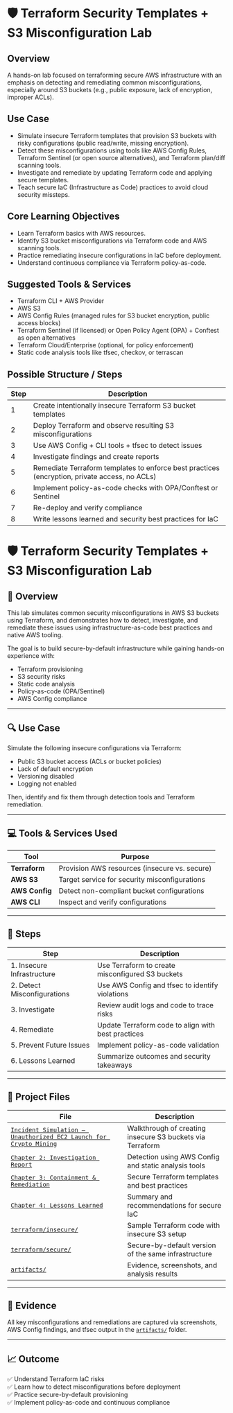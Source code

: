 # 🛡️ Terraform Security Templates + S3 Misconfiguration Lab

## Overview
A hands-on lab focused on terraforming secure AWS infrastructure with an emphasis on detecting and remediating common misconfigurations, especially around S3 buckets (e.g., public exposure, lack of encryption, improper ACLs).

## Use Case
- Simulate insecure Terraform templates that provision S3 buckets with risky configurations (public read/write, missing encryption).
- Detect these misconfigurations using tools like AWS Config Rules, Terraform Sentinel (or open source alternatives), and Terraform plan/diff scanning tools.
- Investigate and remediate by updating Terraform code and applying secure templates.
- Teach secure IaC (Infrastructure as Code) practices to avoid cloud security missteps.

## Core Learning Objectives
- Learn Terraform basics with AWS resources.
- Identify S3 bucket misconfigurations via Terraform code and AWS scanning tools.
- Practice remediating insecure configurations in IaC before deployment.
- Understand continuous compliance via Terraform policy-as-code.

## Suggested Tools & Services
- Terraform CLI + AWS Provider
- AWS S3
- AWS Config Rules (managed rules for S3 bucket encryption, public access blocks)
- Terraform Sentinel (if licensed) or Open Policy Agent (OPA) + Conftest as open alternatives
- Terraform Cloud/Enterprise (optional, for policy enforcement)
- Static code analysis tools like tfsec, checkov, or terrascan

## Possible Structure / Steps

| Step | Description                                                                                   |
| ---- | --------------------------------------------------------------------------------------------- |
| 1    | Create intentionally insecure Terraform S3 bucket templates                                   |
| 2    | Deploy Terraform and observe resulting S3 misconfigurations                                   |
| 3    | Use AWS Config + CLI tools + tfsec to detect issues                                           |
| 4    | Investigate findings and create reports                                                       |
| 5    | Remediate Terraform templates to enforce best practices (encryption, private access, no ACLs) |
| 6    | Implement policy-as-code checks with OPA/Conftest or Sentinel                                 |
| 7    | Re-deploy and verify compliance                                                               |
| 8    | Write lessons learned and security best practices for IaC                                     |

# 🛡️ Terraform Security Templates + S3 Misconfiguration Lab

## 📘 Overview

This lab simulates common security misconfigurations in AWS S3 buckets using Terraform, and demonstrates how to detect, investigate, and remediate these issues using infrastructure-as-code best practices and native AWS tooling.

The goal is to build secure-by-default infrastructure while gaining hands-on experience with:

- Terraform provisioning
- S3 security risks
- Static code analysis
- Policy-as-code (OPA/Sentinel)
- AWS Config compliance

---

## 🔍 Use Case

Simulate the following insecure configurations via Terraform:

- Public S3 bucket access (ACLs or bucket policies)
- Lack of default encryption
- Versioning disabled
- Logging not enabled

Then, identify and fix them through detection tools and Terraform remediation.

---

## 💻 Tools & Services Used

| Tool | Purpose |
|------|---------|
| **Terraform** | Provision AWS resources (insecure vs. secure) |
| **AWS S3** | Target service for security misconfigurations |
| **AWS Config** | Detect non-compliant bucket configurations |
| **AWS CLI** | Inspect and verify configurations |

---

## 🧭 Steps

| Step | Description |
|------|-------------|
| 1. Insecure Infrastructure | Use Terraform to create misconfigured S3 buckets |
| 2. Detect Misconfigurations | Use AWS Config and tfsec to identify violations |
| 3. Investigate | Review audit logs and code to trace risks |
| 4. Remediate | Update Terraform code to align with best practices |
| 5. Prevent Future Issues | Implement policy-as-code validation |
| 6. Lessons Learned | Summarize outcomes and security takeaways |

---

## 📂 Project Files

| File | Description |
|------|-------------|
| [`Incident Simulation – Unauthorized EC2 Launch for Crypto Mining`](https://github.com/ChadVanHalen/Tech-Portfolio/blob/main/projects/Terraform-S3-Misconfig-Lab/1-Insecure_Terraform_Buckets.md) | Walkthrough of creating insecure S3 buckets via Terraform |
| [`Chapter 2: Investigation Report`](https://github.com/ChadVanHalen/Tech-Portfolio/blob/main/projects/Terraform-S3-Misconfig-Lab/3-Remediation.md) | Detection using AWS Config and static analysis tools |
| [`Chapter 3: Containment & Remediation`](https://github.com/ChadVanHalen/Tech-Portfolio/blob/main/projects/Terraform-S3-Misconfig-Lab/3-Remediation.md) | Secure Terraform templates and best practices |
| [`Chapter 4: Lessons Learned`](https://github.com/ChadVanHalen/Tech-Portfolio/blob/main/projects/Terraform-S3-Misconfig-Lab/4-Lessons_Learned.md) | Summary and recommendations for secure IaC |
| [`terraform/insecure/`](https://github.com/ChadVanHalen/Tech-Portfolio/blob/main/projects/Terraform-S3-Misconfig-Lab/terraform/insecure/main.tf) | Sample Terraform code with insecure S3 setup |
| [`terraform/secure/`](https://github.com/ChadVanHalen/Tech-Portfolio/blob/main/projects/Terraform-S3-Misconfig-Lab/terraform/secure/main.tf) | Secure-by-default version of the same infrastructure |
| [`artifacts/`](https://github.com/ChadVanHalen/Tech-Portfolio/tree/main/projects/Terraform-S3-Misconfig-Lab/artifacts) | Evidence, screenshots, and analysis results |

---

## 📸 Evidence

All key misconfigurations and remediations are captured via screenshots, AWS Config findings, and tfsec output in the [`artifacts/`](https://github.com/ChadVanHalen/Tech-Portfolio/tree/main/projects/Terraform-S3-Misconfig-Lab/artifacts/screenshots) folder.

---

## 📈 Outcome

✅ Understand Terraform IaC risks  
✅ Learn how to detect misconfigurations before deployment  
✅ Practice secure-by-default provisioning  
✅ Implement policy-as-code and continuous compliance
